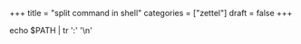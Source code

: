 +++
title = "split command in shell"
categories = ["zettel"]
draft = false
+++

echo $PATH | tr ':' '\n'